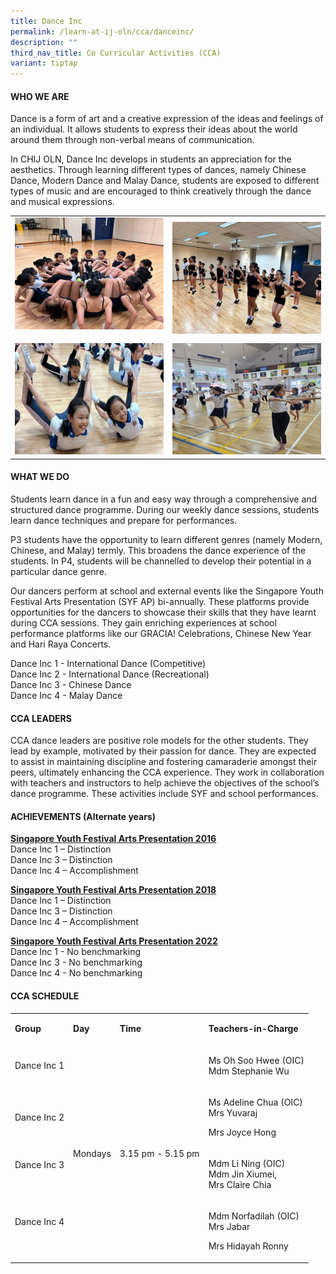 ```yaml
---
title: Dance Inc
permalink: /learn-at-ij-oln/cca/danceinc/
description: ""
third_nav_title: Co Curricular Activities (CCA)
variant: tiptap
---
```

<h4>WHO WE ARE</h4><p>Dance is a form of art and a creative expression of the ideas and feelings of an individual. It allows students to express their ideas about the world around them through non-verbal means of communication.</p><p>In CHIJ OLN, Dance Inc develops in students an appreciation for the aesthetics. Through learning different types of dances, namely Chinese Dance, Modern Dance and Malay Dance, students are exposed to different types of music and are encouraged to think creatively through the dance and musical expressions.</p><table><tbody><tr><td rowspan="1" colspan="1"><div class="isomer-image-wrapper"><img style="width: 100%" height="auto" width="100%" alt="" src="/images/CCAPics/DanceInc1w.jpg"></div><p></p></td><td rowspan="1" colspan="1"><div class="isomer-image-wrapper"><img style="width: 100%" height="auto" width="100%" alt="" src="/images/CCAPics/DanceInc2w.jpg"></div></td></tr><tr><td rowspan="1" colspan="1"><div class="isomer-image-wrapper"><img style="width: 100%" height="auto" width="100%" alt="" src="/images/CCAPics/DanceInc3w.jpg"></div></td><td rowspan="1" colspan="1"><div class="isomer-image-wrapper"><img style="width: 100%" height="auto" width="100%" alt="" src="/images/CCAPics/DanceInc4w.jpg"></div></td></tr></tbody></table><h4>WHAT WE DO</h4><p>Students learn dance in a fun and easy way through a comprehensive and structured dance programme. During our weekly dance sessions, students learn dance techniques and prepare for performances.</p><p>P3 students have the opportunity to learn different genres (namely Modern, Chinese, and Malay) termly. This broadens the dance experience of the students. In P4, students will be channelled to develop their potential in a particular dance genre.</p><p>Our dancers perform at school and external events like the Singapore Youth Festival Arts Presentation (SYF AP) bi-annually. These platforms provide opportunities for the dancers to showcase their skills that they have learnt during CCA sessions. They gain enriching experiences at school performance platforms like our GRACIA! Celebrations, Chinese New Year and Hari Raya Concerts.</p><p>Dance Inc 1 - International Dance (Competitive)<br>Dance Inc 2 - International Dance (Recreational)<br>Dance Inc 3 - Chinese Dance<br>Dance Inc 4 - Malay Dance</p><h4>CCA LEADERS</h4><p>CCA dance leaders are positive role models for the other students. They lead by example, motivated by their passion for dance. They are expected to assist in maintaining discipline and fostering camaraderie amongst their peers, ultimately enhancing the CCA experience. They work in collaboration with teachers and instructors to help achieve the objectives of the school’s dance programme. These activities include SYF and school performances.</p><h4>ACHIEVEMENTS (Alternate years)</h4><p><strong><u>Singapore Youth Festival Arts Presentation 2016</u></strong><br>Dance Inc 1 – Distinction<br>Dance Inc 3 – Distinction<br>Dance Inc 4 – Accomplishment</p><p><strong><u>Singapore Youth Festival Arts Presentation 2018</u></strong><br>Dance Inc 1 – Distinction<br>Dance Inc 3 – Distinction<br>Dance Inc 4 – Accomplishment</p><p><strong><u>Singapore Youth Festival Arts Presentation 2022</u></strong><br>Dance Inc 1 - No benchmarking<br>Dance Inc 3 - No benchmarking<br>Dance Inc 4 - No benchmarking</p><h4>CCA SCHEDULE</h4><table><tbody><tr><td rowspan="1" colspan="1"><p><strong>Group</strong></p></td><td rowspan="1" colspan="1"><p><strong>Day</strong></p></td><td rowspan="1" colspan="1"><p><strong>Time</strong></p></td><td rowspan="1" colspan="1"><p><strong>Teachers-in-Charge</strong></p></td></tr><tr><td rowspan="1" colspan="1"><p>Dance Inc 1</p></td><td rowspan="4" colspan="1"><p>Mondays</p></td><td rowspan="4" colspan="1"><p>3.15 pm - 5.15 pm</p></td><td rowspan="1" colspan="1"><p>Ms Oh Soo Hwee (OIC)<br>Mdm Stephanie Wu</p></td></tr><tr><td rowspan="1" colspan="1"><p>Dance Inc 2</p></td><td rowspan="1" colspan="1"><p>Ms Adeline Chua (OIC)<br>Mrs Yuvaraj</p><p>Mrs Joyce Hong</p></td></tr><tr><td rowspan="1" colspan="1"><p>Dance Inc 3</p><p>&nbsp;</p></td><td rowspan="1" colspan="1"><p>Mdm Li Ning (OIC)<br>Mdm Jin Xiumei,<br>Mrs Claire Chia</p></td></tr><tr><td rowspan="1" colspan="1"><p>Dance Inc 4</p><p>&nbsp;</p></td><td rowspan="1" colspan="1"><p>Mdm Norfadilah (OIC)&nbsp;<br>Mrs Jabar</p><p>Mrs Hidayah Ronny</p></td></tr></tbody></table><p></p>